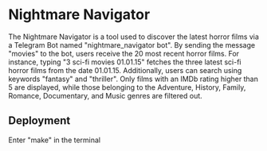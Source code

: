 # Nightmare Navigator

The Nightmare Navigator is a tool used to discover the latest horror films via a Telegram Bot named "nightmare_navigator bot". By sending the message "movies" to the bot, users receive the 20 most recent horror films. For instance, typing "3 sci-fi movies 01.01.15" fetches the three latest sci-fi horror films from the date 01.01.15. Additionally, users can search using keywords "fantasy" and "thriller". Only films with an IMDb rating higher than 5 are displayed, while those belonging to the Adventure, History, Family, Romance, Documentary, and Music genres are filtered out.

## Deployment

Enter "make" in the terminal
